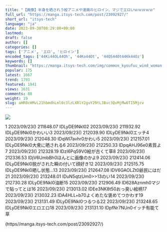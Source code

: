 ```yaml
---
title: "【画像】半身を晒されう般アニメや漫画のヒロイン、マジでエロいｗｗｗｗｗ"
full_url: "https://manga.itsys-tech.com/post/23092927/"
short_url: "itsys-tech"
language: "ja"
date: 2023-09-30T00:29:00+09:00
lastmod: 
draft: false
author: []
categories: []
tags: ['アニメ', 'エロ', 'ヒロイン']
encoded_tags: ['44Ki44OL44Oh', '44Ko44Ot', '44OS44Ot44Kk44Oz']
keywords: []
thumbnail: "https://manga.itsys-tech.com/img/common_kyoufuu_wind_woman.jpg"
popular: 175
latest: 1667
trend: 1793
featured: 1941
views: 1631
comments: 88
weight: 19
slug: aHR0cHMvL21hbmdhLml0c3lzLXRlY2guY29tL3Bvc3QvMjMwOTI5Mjcv
---
```


![](https://manga.itsys-tech.com/img/common_kyoufuu_wind_woman.jpg)

1 2023/09/23() 211848.07 IDLyDE9Nkl02 2023/09/23() 211932.92 IDLyDE9Nkl0かわいい3 2023/09/23() 212039.90 IDLyDE9Nkl0エッチ4 2023/09/23() 212048.30 IDqWl7avhr0かわい5 2023/09/23() 212157.01 IDLyDE9Nkl0大衆に晒される6 2023/09/23() 212250.33 IDpqAHJ96e0素質よ7 2023/09/23() 212328.19 IDzI6Pq59V0絵が古くて草8 2023/09/23() 212336.53 IDjV6UmbBh0ほんとに画像のかよ9 2023/09/23() 212414.06 IDLyDE9Nkl0脱がされた瞬の付いて顔好き12 2023/09/23() 212515.75 IDLyDE9Nkl0晒し状態…13 2023/09/23() 212647.08 IDV6GAOLZt0爺民にはだ21 2023/09/23() 213248.01 IDuN5qtzUm0>>13のい14 2023/09/23() 212730.28 IDLyDE9Nkl0油断15 2023/09/23() 212906.49 ID628Aznmh0マジで貼ってとは16 2023/09/23() 213013.02 IDEe3NK8t50おっ臭い絵柄17 2023/09/23() 213032.23 IDA4HLL+b70よくめたな褒めてつかわす19 2023/09/23() 213131.49 IDLyDE9Nkl0つるつる22 2023/09/23() 213248.65 IDLyDE9Nkl0エロエロ18 2023/09/23() 213131.10 IDpfNr7NUn0イッチ有能て草

(https//manga.itsys-tech.com/post/23092927/)
